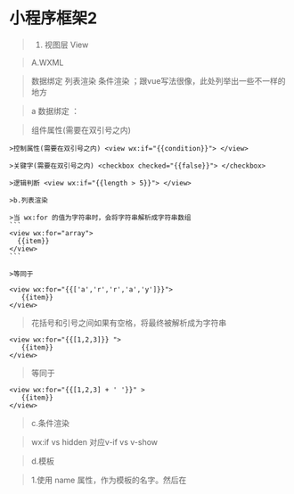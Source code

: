 # 小程序框架2

>1. 视图层 View

>A.WXML

>数据绑定 列表渲染 条件渲染 ；跟vue写法很像，此处列举出一些不一样的地方

>a 数据绑定 ：

>组件属性(需要在双引号之内) <view id="item-{{id}}"> </view>

    >控制属性(需要在双引号之内) <view wx:if="{{condition}}"> </view>

    >关键字(需要在双引号之内) <checkbox checked="{{false}}"> </checkbox>

    >逻辑判断 <view wx:if="{{length > 5}}"> </view>

    >b.列表渲染

    >当 wx:for 的值为字符串时，会将字符串解析成字符串数组
    ```
    <view wx:for="array">
      {{item}}
    </view>
    ```

    >等同于
 ```
<view wx:for="{{['a','r','r','a','y']}}">
    {{item}}
</view>
 ```

>花括号和引号之间如果有空格，将最终被解析成为字符串

 ```
<view wx:for="{{[1,2,3]}} ">
    {{item}}
</view>
 ```
>等同于
 ```
<view wx:for="{{[1,2,3] + ' '}}" >
    {{item}}
</view>
 ```

>c.条件渲染

>wx:if vs hidden 对应v-if vs v-show

>d.模板

>1.使用 name 属性，作为模板的名字。然后在<template/>内定义代码片段，如：

 ```
<template name="msgItem">
    <view>
    <text> {{index}}: {{msg}} </text>
<text> Time: {{time}} </text>
</view>
</template>
 ```
>2.使用 is 属性，声明需要的使用的模板，然后将模板所需要的 data 传入
 ```
<template is="msgItem" data="{{...item}}"/>
 ```
> 3.is后面可以写动态判断加载对应组件 与VUE相似

>e.事件 不多说

>f.引用

>import 的作用域

>import 有作用域的概念，即只会 import 目标文件中定义的 template，而不会 import 目标文件 import 的 template。

>如：C import B，B import A，在C中可以使用B定义的template，在B中可以使用A定义的template，但是C不能使用A定义的template。

```
<!-- A.wxml -->
<template name="A">
    <text> A template </text>
</template>

<!-- B.wxml -->
<import src="a.wxml"/>
    <template name="B">
    <text> B template </text>
</template>

<!-- C.wxml -->
<import src="b.wxml"/>
    <template is="A"/>  <!-- Error! Can not use tempalte when not import A. -->
<template is="B"/>
```

>include

>include 可以将目标文件除了 <template/> <wxs/> 外的整个代码引入，相当于是拷贝到 include 位置，

```
<!-- index.wxml -->
<include src="header.wxml"/>
    <view> body </view>
    <include src="footer.wxml"/>
    <!-- header.wxml -->
    <view> header </view>
    <!-- footer.wxml -->
    <view> footer </view>
    ```


>B.WXSS


>a.尺寸单位

>rpx（responsive pixel）: 可以根据屏幕宽度进行自适应。规定屏幕宽为750rpx。如在 iPhone6 上，屏幕宽度为375px，共有750个物理像素，则750rpx = 375px = 750物理像素，1rpx = 0.5px = 1物理像素。

>b.样式导入

>使用@import语句可以导入外联样式表，@import后跟需要导入的外联样式表的相对路径，用;表示语句结束。

>@import "common.wxss";


>C.基础组件

>公共属性

>id    String	组件的唯一标示	保持整个页面唯一

>D.WXS

>WXS 代码可以编写在 wxml 文件中的 <wxs> 标签内，或以 .wxs 为后缀名的文件内。

>每一个 .wxs 文件和 <wxs> 标签都是一个单独的模块。

>每个模块都有自己独立的作用域。即在一个模块里面定义的变量与函数，默认为私有的，对其他模块不可见。

>一个模块要想对外暴露其内部的私有变量与函数，只能通过 module.exports 实现。

>WXS 语言目前共有以下几种数据类型：

>number ： 数值

>string ：字符串

>boolean：布尔值

>object：对象

>function：函数

>array : 数组

>date：日期

>regexp：正则

>E.获取界面上的节点信息

>wx.createSelectorQuery()

>F.响应显示区域变化

>在手机上启用屏幕旋转支持

>app.json 的 window 段中设置 {"pageOrientation": "auto"} ，或在页面 json 文件中配置 {"pageOrientation": "auto" }。

>在 iPad 上启用屏幕旋转支持

>app.json 中添加 {"resizable": true },不支持单张页面

>屏幕旋转事件

>页面尺寸发生改变的事件，可以使用 wx.onWindowResize 页面的 onResize 来监听。对于自定义组件，可以使用 resize 生命周期来监听。回调函数中将返回显示区域的尺寸信息。
